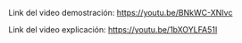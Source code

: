 Link  del video demostración: https://youtu.be/BNkWC-XNIvc

Link del video explicación: https://youtu.be/1bXOYLFA51I
